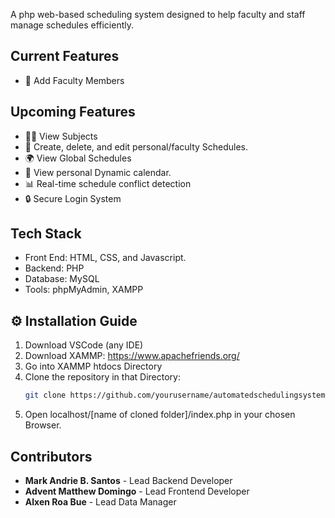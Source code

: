 A php web-based scheduling system designed to help faculty and staff manage schedules efficiently.

## Current Features

- 📢 Add Faculty Members

## Upcoming Features

- 👩‍🏫 View Subjects
- 📅 Create, delete, and edit personal/faculty Schedules.
- 🌍 View Global Schedules
- 🙋 View personal Dynamic calendar. 
- 📊 Real-time schedule conflict detection 
- 🔒 Secure Login System

## Tech Stack

- Front End: HTML, CSS, and Javascript.
- Backend: PHP 
- Database: MySQL
- Tools: phpMyAdmin, XAMPP

## ⚙️ Installation Guide

1. Download VSCode (any IDE)
2. Download XAMMP: 
   https://www.apachefriends.org/
3. Go into XAMMP htdocs Directory
4. Clone the repository in that Directory:
   ```bash
   git clone https://github.com/yourusername/automatedschedulingsystem.git
5. Open localhost/[name of cloned folder]/index.php in your chosen Browser.


## Contributors

- **Mark Andrie B. Santos** - Lead Backend Developer
- **Advent Matthew Domingo** - Lead Frontend Developer
- **Alxen Roa Bue** - Lead Data Manager
